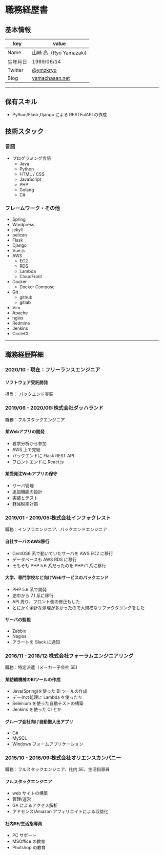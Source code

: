 # 職務経歴書

## 基本情報

|key|value|
|---|-----|
|Name|山崎 亮（Ryo Yamazaki)|
|生年月日|1989/06/14|
|Twitter|[@ymzkryo](https://twitter.com/ymzkryo)|
|Blog|[yamachaaan.net](https://yamachaaan.net)|

---

## 保有スキル

- Python/Flask,Django による RESTFulAPI の作成


## 技術スタック

### 言語

- プログラミング言語
    - Java
    - Python
    - HTML / CSS
    - JavaScript
    - PHP
    - Golang
    - C#

### フレームワーク・その他

- Spring
- Wordpress
- jekyll
- pelican
- Flask
- Django
- Vue.js
- AWS
    - EC2
    - RDS
    - Lambda
    - CloudFront
- Docker
    - Docker Compose
- Git
    - github
    - gitlab
- Vim
- Apache
- nginx
- Redmine
- Jenkins
- CircleCI



---

## 職務経歴詳細

### 2020/10 - 現在：フリーランスエンジニア

#### ソフトウェア受託開発

担当： バックエンド実装



### 2019/06 - 2020/09:株式会社ダッハランド

職務：フルスタックエンジニア

#### 某Webアプリの開発

- 要求分析から参加
- AWS 上で完結
- バックエンドに Flask REST API
- フロントエンドに React.js

#### 某受発注Webアプリの保守

- サーバ管理
- 追加機能の設計
- 実装とテスト
- 軽減税率対策

### 2019/01 - 2019/05:株式会社インフォクレスト

職務：インフラエンジニア、バックエンドエンジニア

#### 自社サーバのAWS移行

- CentOS6 系で動いていたサーバを AWS EC2 に移行
- データベースも AWS RDS に移行
- そもそも PHP 5.6 系だったのを PHP7.1 系に移行

#### 大学、専門学校など向けWebサービスのバックエンド

- PHP 5.6 系で開発
- 途中から 7.1 系に移行
- API 周り、フロント側の修正もした
- とにかく余計な処理が多かったので大規模なリファクタリングをした

#### サーバの監視

- Zabbix
- Nagios
- アラートを Slack に通知

### 2016/11 - 2018/12:株式会社フォーラムエンジニアリング

職務：特定派遣（メーカー子会社 SE)

#### 某紡績機械のBIツールの作成

- Java(Spring)を使った BI ツールの作成
- データの処理に Lambda を使ったり
- Selenium を使った自動テストの構築
- Jenkins を使った CI とか


#### グループ会社向け自動搬入出アプリ

- C#
- MySQL
- Windows フォームアプリケーション

### 2015/10 - 2016/09:株式会社オリエンスカンパニー

職務：フルスタックエンジニア、社内 SE、生活指導員

#### フルスタックエンジニア

- web サイトの構築
- 管理/運営
- GA によるアクセス解析
- アドセンス/Amazon アフィリエイトによる収益化

#### 社内SE/生活指導員

- PC サポート
- MSOffice の教育
- Photshop の教育

